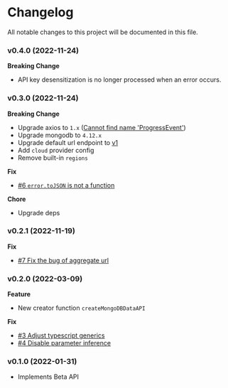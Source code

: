# Changelog

All notable changes to this project will be documented in this file.

### v0.4.0 (2022-11-24)

**Breaking Change**

- API key desensitization is no longer processed when an error occurs.

### v0.3.0 (2022-11-24)

**Breaking Change**

- Upgrade axios to `1.x` ([Cannot find name 'ProgressEvent'](https://github.com/axios/axios/issues/5297))
- Upgrade mongodb to `4.12.x`
- Upgrade default url endpoint to [v1](https://www.mongodb.com/docs/atlas/api/data-api-resources/#base-url)
- Add `cloud` provider config
- Remove built-in `regions`

**Fix**

- [#6 `error.toJSON` is not a function](https://github.com/surmon-china/mongodb-data-api/issues/6)

**Chore**

- Upgrade deps

### v0.2.1 (2022-11-19)

**Fix**

- [#7 Fix the bug of aggregate url](https://github.com/surmon-china/mongodb-data-api/pull/7)

### v0.2.0 (2022-03-09)

**Feature**

- New creator function `createMongoDBDataAPI`

**Fix**

- [#3 Adjust typescript generics](https://github.com/surmon-china/mongodb-data-api/pull/3)
- [#4 Disable parameter inference](https://github.com/surmon-china/mongodb-data-api/pull/4)

### v0.1.0 (2022-01-31)

- Implements Beta API
